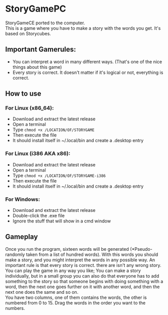 # StoryGamePC
StoryGameCE ported to the computer.<br>
This is a game where you have to make a story with the words you get. It's based on Storycubes.

## Important Gamerules:
- You can interpret a word in many different ways. (That's one of the nice things about this game)
- Every story is correct. It doesn't matter if it's logical or not, everything is correct.

## How to use
### For Linux (x86_64):
* Download and extract the latest release
* Open a terminal
* Type `chmod +x /LOCATION/OF/STORYGAME`
* Then execute the file
* It should install itself in ~/.local/bin and create a .desktop entry
### For Linux (i386 AKA x86):
* Download and extract the latest release
* Open a terminal
* Type `chmod +x /LOCATION/OF/STORYGAME-i386`
* Then execute the file
* It should install itself in ~/.local/bin and create a .desktop entry
### For Windows:
* Download and extract the latest release
* Double-click the .exe file
* Ignore the stuff that will show in a cmd window

## Gameplay
Once you run the program, sixteen words will be generated (*Pseudo-randomly taken from a list of hundred words). With this words you should make a story, and you might interpret the words in any possible way.
An important rule is that every story is correct. there are isn't any wrong story.
You can play the game in any way you like; You can make a story individually, but in a small group you can also do that everyone has to add something to the story so that someone begins with doing something with a word, then the next one goes further on it with another word, and then the next one does the same and so on.<br>
You have two columns, one of them contains the words, the other is numbered from 0 to 15. Drag the words in the order you want to the numbers.
